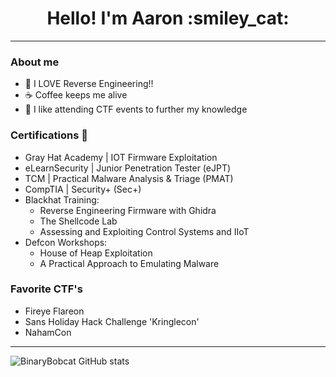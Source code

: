 <div align=center> 
  <h1> Hello! I'm Aaron :smiley_cat: </h1> 
  
---
  
</div>

### About me
- :space_invader: I LOVE Reverse Engineering!!
- ☕ Coffee keeps me alive
- 🧩 I like attending CTF events to further my knowledge

### Certifications 📜
- Gray Hat Academy | IOT Firmware Exploitation
- eLearnSecurity | Junior Penetration Tester (eJPT)
- TCM | Practical Malware Analysis & Triage (PMAT)
- CompTIA | Security+ (Sec+)
- Blackhat Training:
  - Reverse Engineering Firmware with Ghidra
  - The Shellcode Lab
  - Assessing and Exploiting Control Systems and IIoT
- Defcon Workshops:
  - House of Heap Exploitation
  - A Practical Approach to Emulating Malware

### Favorite CTF's
- Fireye Flareon
- Sans Holiday Hack Challenge 'Kringlecon'
- NahamCon

---

![BinaryBobcat GitHub stats](https://github-readme-stats.vercel.app/api?username=binarybobcat&count_private=true&theme=dracula&show_icons=true)
